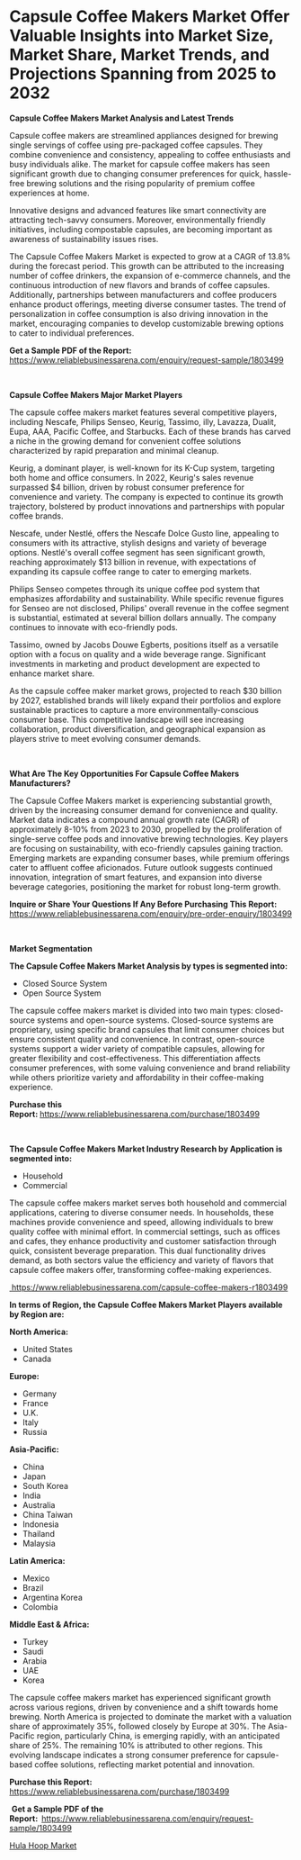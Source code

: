 <p><h1>Capsule Coffee Makers Market Offer Valuable Insights into Market Size, Market Share, Market Trends, and Projections Spanning from 2025 to 2032</h1></p><p><strong>Capsule Coffee Makers Market Analysis and Latest Trends</strong></p>
<p><p>Capsule coffee makers are streamlined appliances designed for brewing single servings of coffee using pre-packaged coffee capsules. They combine convenience and consistency, appealing to coffee enthusiasts and busy individuals alike. The market for capsule coffee makers has seen significant growth due to changing consumer preferences for quick, hassle-free brewing solutions and the rising popularity of premium coffee experiences at home. </p><p>Innovative designs and advanced features like smart connectivity are attracting tech-savvy consumers. Moreover, environmentally friendly initiatives, including compostable capsules, are becoming important as awareness of sustainability issues rises. </p><p>The Capsule Coffee Makers Market is expected to grow at a CAGR of 13.8% during the forecast period. This growth can be attributed to the increasing number of coffee drinkers, the expansion of e-commerce channels, and the continuous introduction of new flavors and brands of coffee capsules. Additionally, partnerships between manufacturers and coffee producers enhance product offerings, meeting diverse consumer tastes. The trend of personalization in coffee consumption is also driving innovation in the market, encouraging companies to develop customizable brewing options to cater to individual preferences.</p></p>
<p><strong>Get a Sample PDF of the Report:&nbsp;</strong> <a href="https://www.reliablebusinessarena.com/enquiry/request-sample/1803499?utm_campaign=2106&utm_medium=2&utm_source=Github&utm_content=ia&utm_term=07022025&utm_id=capsule-coffee-makers">https://www.reliablebusinessarena.com/enquiry/request-sample/1803499</a></p>
<p>&nbsp;</p>
<p><strong>Capsule Coffee Makers Major Market Players</strong></p>
<p><p>The capsule coffee makers market features several competitive players, including Nescafe, Philips Senseo, Keurig, Tassimo, illy, Lavazza, Dualit, Eupa, AAA, Pacific Coffee, and Starbucks. Each of these brands has carved a niche in the growing demand for convenient coffee solutions characterized by rapid preparation and minimal cleanup.</p><p>Keurig, a dominant player, is well-known for its K-Cup system, targeting both home and office consumers. In 2022, Keurig's sales revenue surpassed $4 billion, driven by robust consumer preference for convenience and variety. The company is expected to continue its growth trajectory, bolstered by product innovations and partnerships with popular coffee brands.</p><p>Nescafe, under Nestlé, offers the Nescafe Dolce Gusto line, appealing to consumers with its attractive, stylish designs and variety of beverage options. Nestlé's overall coffee segment has seen significant growth, reaching approximately $13 billion in revenue, with expectations of expanding its capsule coffee range to cater to emerging markets.</p><p>Philips Senseo competes through its unique coffee pod system that emphasizes affordability and sustainability. While specific revenue figures for Senseo are not disclosed, Philips' overall revenue in the coffee segment is substantial, estimated at several billion dollars annually. The company continues to innovate with eco-friendly pods.</p><p>Tassimo, owned by Jacobs Douwe Egberts, positions itself as a versatile option with a focus on quality and a wide beverage range. Significant investments in marketing and product development are expected to enhance market share.</p><p>As the capsule coffee maker market grows, projected to reach $30 billion by 2027, established brands will likely expand their portfolios and explore sustainable practices to capture a more environmentally-conscious consumer base. This competitive landscape will see increasing collaboration, product diversification, and geographical expansion as players strive to meet evolving consumer demands.</p></p>
<p>&nbsp;</p>
<p><strong>What Are The Key Opportunities For Capsule Coffee Makers Manufacturers?</strong></p>
<p><p>The Capsule Coffee Makers market is experiencing substantial growth, driven by the increasing consumer demand for convenience and quality. Market data indicates a compound annual growth rate (CAGR) of approximately 8-10% from 2023 to 2030, propelled by the proliferation of single-serve coffee pods and innovative brewing technologies. Key players are focusing on sustainability, with eco-friendly capsules gaining traction. Emerging markets are expanding consumer bases, while premium offerings cater to affluent coffee aficionados. Future outlook suggests continued innovation, integration of smart features, and expansion into diverse beverage categories, positioning the market for robust long-term growth.</p></p>
<p><strong>Inquire or Share Your Questions If Any Before Purchasing This Report:</strong> <a href="https://www.reliablebusinessarena.com/enquiry/pre-order-enquiry/1803499?utm_campaign=2106&utm_medium=2&utm_source=Github&utm_content=ia&utm_term=07022025&utm_id=capsule-coffee-makers">https://www.reliablebusinessarena.com/enquiry/pre-order-enquiry/1803499</a></p>
<p>&nbsp;</p>
<p><strong>Market Segmentation</strong></p>
<p><strong>The Capsule Coffee Makers Market Analysis by types is segmented into:</strong></p>
<p><ul><li>Closed Source System</li><li>Open Source System</li></ul></p>
<p><p>The capsule coffee makers market is divided into two main types: closed-source systems and open-source systems. Closed-source systems are proprietary, using specific brand capsules that limit consumer choices but ensure consistent quality and convenience. In contrast, open-source systems support a wider variety of compatible capsules, allowing for greater flexibility and cost-effectiveness. This differentiation affects consumer preferences, with some valuing convenience and brand reliability while others prioritize variety and affordability in their coffee-making experience.</p></p>
<p><strong>Purchase this Report:&nbsp;</strong><a href="https://www.reliablebusinessarena.com/purchase/1803499?utm_campaign=2106&utm_medium=2&utm_source=Github&utm_content=ia&utm_term=07022025&utm_id=capsule-coffee-makers">https://www.reliablebusinessarena.com/purchase/1803499</a></p>
<p>&nbsp;</p>
<p><strong>The Capsule Coffee Makers Market Industry Research by Application is segmented into:</strong></p>
<p><ul><li>Household</li><li>Commercial</li></ul></p>
<p><p>The capsule coffee makers market serves both household and commercial applications, catering to diverse consumer needs. In households, these machines provide convenience and speed, allowing individuals to brew quality coffee with minimal effort. In commercial settings, such as offices and cafes, they enhance productivity and customer satisfaction through quick, consistent beverage preparation. This dual functionality drives demand, as both sectors value the efficiency and variety of flavors that capsule coffee makers offer, transforming coffee-making experiences.</p></p>
<p><a href="https://www.reliablebusinessarena.com/capsule-coffee-makers-r1803499?utm_campaign=2106&utm_medium=2&utm_source=Github&utm_content=ia&utm_term=07022025&utm_id=capsule-coffee-makers">&nbsp;https://www.reliablebusinessarena.com/capsule-coffee-makers-r1803499</a></p>
<p><strong>In terms of Region, the Capsule Coffee Makers Market Players available by Region are:</strong></p>
<p>
    <p> <strong> North America: </strong>
        <ul>
            <li>United States</li>
            <li>Canada</li>
        </ul>
        </p> 
    <p> <strong> Europe: </strong>
        <ul>
            <li>Germany</li>
            <li>France</li>
            <li>U.K.</li>
            <li>Italy</li>
            <li>Russia</li>
        </ul>
        </p> 
    <p> <strong> Asia-Pacific: </strong>
        <ul>
            <li>China</li>
            <li>Japan</li>
            <li>South Korea</li>
            <li>India</li>
            <li>Australia</li>
            <li>China Taiwan</li>
            <li>Indonesia</li>
            <li>Thailand</li>
            <li>Malaysia</li>
        </ul>
        </p> 
    <p> <strong> Latin America: </strong>
        <ul>
            <li>Mexico</li>
            <li>Brazil</li>
            <li>Argentina Korea</li>
            <li>Colombia</li>
        </ul>
        </p> 
    <p> <strong> Middle East & Africa: </strong>
        <ul>
            <li>Turkey</li>
            <li>Saudi</li>
            <li>Arabia</li>
            <li>UAE</li>
            <li>Korea</li>
        </ul>
    </p>
    </p>
<p><p>The capsule coffee makers market has experienced significant growth across various regions, driven by convenience and a shift towards home brewing. North America is projected to dominate the market with a valuation share of approximately 35%, followed closely by Europe at 30%. The Asia-Pacific region, particularly China, is emerging rapidly, with an anticipated share of 25%. The remaining 10% is attributed to other regions. This evolving landscape indicates a strong consumer preference for capsule-based coffee solutions, reflecting market potential and innovation.</p></p>
<p><strong>Purchase this Report: </strong><a href="https://www.reliablebusinessarena.com/purchase/1803499?utm_campaign=2106&utm_medium=2&utm_source=Github&utm_content=ia&utm_term=07022025&utm_id=capsule-coffee-makers">https://www.reliablebusinessarena.com/purchase/1803499</a></p>
<p>&nbsp;<strong>Get a Sample PDF of the Report:&nbsp;&nbsp;</strong><a href="https://www.reliablebusinessarena.com/enquiry/request-sample/1803499?utm_campaign=2106&utm_medium=2&utm_source=Github&utm_content=ia&utm_term=07022025&utm_id=capsule-coffee-makers">https://www.reliablebusinessarena.com/enquiry/request-sample/1803499</a></p>
<p><strong></strong></p>
<p><p><a href="https://github.com/JosephineMcguire65/Market-Research-Report-List-1/blob/main/hula-hoop-market.md?utm_campaign=2106&utm_medium=2&utm_source=Github&utm_content=ia&utm_term=07022025&utm_id=capsule-coffee-makers">Hula Hoop Market</a></p></p>